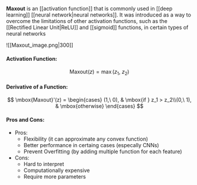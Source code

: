**Maxout** is an [[activation function]] that is commonly used in [[deep learning]] [[neural network|neural networks]]. It was introduced as a way to overcome the limitations of other activation functions, such as the [[Rectified Linear Unit|ReLU]] and [[sigmoid]] functions, in certain types of neural networks

![[Maxout_image.png|300]]

#### Activation Function:
$$
\mbox{Maxout}(z) = \max(z_1,\ z_2)
$$

#### Derivative of a Function:
$$
\mbox{Maxout}'(z) = \begin{cases} (1,\ 0), & \mbox{if } z_1 > z_2\\(0,\ 1), & \mbox{otherwise} \end{cases}
$$

#### Pros and Cons:

* Pros:
	* Flexibility (it can approximate any convex function)
	* Better performance in certaing cases (especally CNNs)
	* Prevent Overfitting (by adding multiple function for each feature)
* Cons:
	* Hard to interpret
	* Computationally expensive
	* Require more parameters

